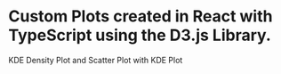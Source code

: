 # Custom Plots created in React with TypeScript using the D3.js Library.

KDE Density Plot and Scatter Plot with KDE Plot